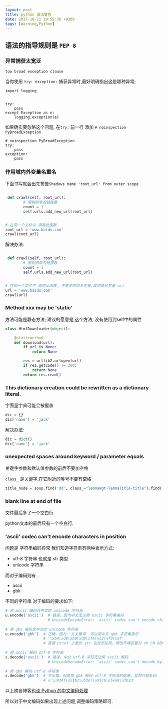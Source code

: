 ```yaml
---
layout: post
title: python 语法警告
date: 2017-10-21 19:59:36 +0300 
tags: [Warning,Python] 
---
```


## 语法的指导规则是 `PEP 8`

### 异常捕获太宽泛

```
too broad exception clause
```

当你使用 `try: exception:` 捕获异常时,最好明确指出这是哪种异常;

```
import logging


try: 
    pass
except Exception as e:
    logging.exception(e) 
```

如果确实要忽略这个问题, 在`try:` 前一行 添加 `# noinspection PyBroadException`

```
# noinspection PyBroadException
try: 
    pass
exception:
    pass
```

### 作用域内外变量名重名 

下面书写就会出先警告`Shadows name 'root_url' from outer scope`

```python

 def crawl(self, root_url):
        # 限制抓取的链接数
        count = 1
        self.urls.add_new_url(root_url)


# 在同一个文件中 调用此函数
root_url = 'www.baidu.com'
crawl(root_url)
```

解决办法:

```python

 def crawl(self, root_url):
        # 限制抓取的链接数
        count = 1
        self.urls.add_new_url(root_url)


# 在同一个文件中 调用此函数, 不要使用同名变量,改用其他变量 url
url = 'www.baidu.com'
crawl(url)
```


### Method xxx may be 'static'

方法可能是静态方法;
建议的愿意是,这个方法, 没有使用到self中的属性

```python
class HtmlDownloader(object):

    @staticmethod
    def download(url):
        if url is None:
            return None

        res = urllib2.urlopen(url)
        if res.getcode() != 200:
            return None
        return res.read()
```

### This dictionary creation could be rewritten as a dictionary literal.

字面量字典可能会被覆盖

``` python
dic = {}
dic['name'] = 'jack'
```

解决办法: 

``` python
dic = dict()
dic['name'] = 'jack'
```

### unexpected spaces around keyword / parameter equals

关键字参数和默认值参数的前后不要加空格

`class_` 是关键字,在它附近的等号不要有空格


```python
title_node = soup.find('dd', class_="lemmaWgt-lemmaTitle-title").find('h1')
```


### blank line at end of file 

文件最后多了一个空白行

python文本的最后只有一个空白行.


### 'ascii' codec can't encode characters in position 

问题是 字符串编码异常 
我们知道字符串有两种表示方式:

* utf-8 字符串 也就是 str 类型
* unicode 字符串

而对于编码则有

* ascii
* gbk

不同的字符串 对于编码的要求如下:


``` python
# 用 ascii 编码含中文的 unicode 字符串  
u.encode('ascii')  # 错误，因为中文无法用 ascii 字符集编码  
                   # UnicodeEncodeError: 'ascii' codec can't encode characters in position 0-3: ordinal not in range(128)  
  
# 用 gbk 编码含中文的 unicode 字符串  
u.encode('gbk')  # 正确，因为 '关关雎鸠' 可以用中文 gbk 字符集表示  
                 # '\xb9\xd8\xb9\xd8\xf6\xc2\xf0\xaf'  
                 # 直接 print 上面的 str 会显示乱码，修改环境变量为 zh_CN.GBK 可以看到结果是对的  
  
# 用 ascii 解码 utf-8 字符串  
s.decode('ascii')  # 错误，中文 utf-8 字符无法用 ascii 解码  
                   # UnicodeDecodeError: 'ascii' codec can't decode byte 0xe5 in position 0: ordinal not in range(128)  
  
# 用 gbk 解码 utf-8 字符串  
s.decode('gbk')  # 不出错，但是用 gbk 解码 utf-8 字符流的结果，显然只是乱码  
                 # u'\u934f\u51b2\u53e7\u95c6\u5ea8\u7b2d'  
```

以上摘自博客[也谈 Python 的中文编码处理](http://in355hz.iteye.com/blog/1860787)

所以对于中文编码如果出现上述问题,调整编码策略即可.




